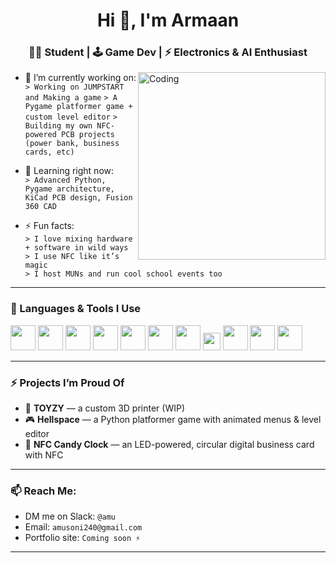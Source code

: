 <h1 align="center">Hi 👋, I'm Armaan</h1>
<h3 align="center">👨‍💻 Student | 🕹️ Game Dev | ⚡ Electronics & AI Enthusiast</h3>

<img align="right" alt="Coding" width="300" src="https://media.giphy.com/media/qgQUggAC3Pfv687qPC/giphy.gif">

- 🔭 I’m currently working on:             
  `> Working on JUMPSTART and Making a game`
  `> A Pygame platformer game + custom level editor`
  `> Building my own NFC-powered PCB projects (power bank, business cards, etc)`

- 🌱 Learning right now:  
  `> Advanced Python, Pygame architecture, KiCad PCB design, Fusion 360 CAD`

- ⚡ Fun facts:  
  `> I love mixing hardware + software in wild ways`  
  `> I use NFC like it’s magic`  
  `> I host MUNs and run cool school events too`

---

### 🧰 Languages & Tools I Use

<p align="left">
  <img src="https://cdn.jsdelivr.net/gh/devicons/devicon/icons/python/python-original.svg" height="40"/>
  <img src="https://cdn.jsdelivr.net/gh/devicons/devicon/icons/html5/html5-original.svg" height="40"/>
  <img src="https://cdn.jsdelivr.net/gh/devicons/devicon/icons/css3/css3-original.svg" height="40"/>
  <img src="https://cdn.jsdelivr.net/gh/devicons/devicon/icons/javascript/javascript-original.svg" height="40"/>
  <img src="https://cdn.jsdelivr.net/gh/devicons/devicon/icons/java/java-original.svg" height="40"/>
  <img src="https://cdn.jsdelivr.net/gh/devicons/devicon/icons/arduino/arduino-original.svg" height="40"/>
  <img src="https://cdn.jsdelivr.net/gh/devicons/devicon/icons/kicad/kicad-original.svg" height="40"/>
  <img src="https://img.shields.io/badge/Fusion%20360-E73C00?style=for-the-badge&logo=autodesk&logoColor=white" height="28"/>
  <img src="https://cdn.jsdelivr.net/gh/devicons/devicon/icons/github/github-original.svg" height="40"/>
  <img src="https://cdn.jsdelivr.net/gh/devicons/devicon/icons/vscode/vscode-original.svg" height="40"/>
  <img src="https://cdn.jsdelivr.net/gh/devicons/devicon/icons/figma/figma-original.svg" height="40"/>
</p>

---

### ⚡ Projects I’m Proud Of
- 🔌 **TOYZY** — a custom 3D printer (WIP)
- 🎮 **Hellspace** — a Python platformer game with animated menus & level editor
- 📱 **NFC Candy Clock** — an LED-powered, circular digital business card with NFC

---

### 📫 Reach Me:
- DM me on Slack: `@amu`
- Email: `amusoni240@gmail.com` 
- Portfolio site: `Coming soon ⚡`

---


